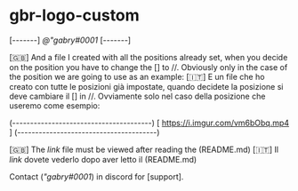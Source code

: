 # gbr-logo-custom

[-------] *@"gabry#0001* [-------]

[🇬🇧]
And a file I created with all the positions already set, when you decide 
on the position you have to change the [] to //. Obviously only in the case of the 
position we are going to use as an example:
[🇮🇹]
E un file che ho creato con tutte le posizioni già impostate, quando decidete 
la posizione si deve cambiare il [] in //. Ovviamente solo nel caso della posizione 
che useremo come esempio:



(---------------------------------------)
[    https://i.imgur.com/vm6bObq.mp4    ]
(---------------------------------------)



[🇬🇧]
The *link* file must be viewed after reading the (README.md)
[🇮🇹]
Il *link* dovete vederlo dopo aver letto il (README.md)



Contact (*"gabry#0001*) in discord for [support].
